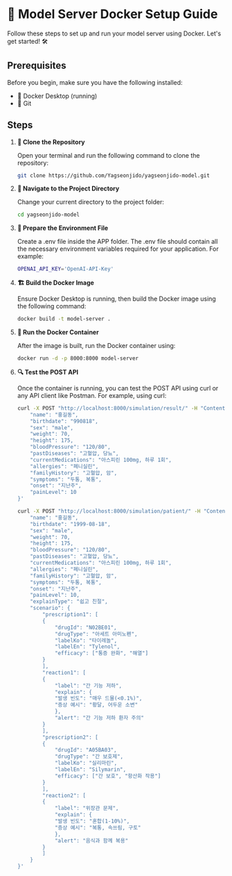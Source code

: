 # 🚀 Model Server Docker Setup Guide

Follow these steps to set up and run your model server using Docker. Let's get started! 🛠️

## Prerequisites

Before you begin, make sure you have the following installed:

- 🐳 Docker Desktop (running)
- 🐙 Git

## Steps

1.  **📂 Clone the Repository**

    Open your terminal and run the following command to clone the repository:

    ```bash
    git clone https://github.com/Yagseonjido/yagseonjido-model.git
    ```

2.  **🚀 Navigate to the Project Directory**

    Change your current directory to the project folder:

    ```bash
    cd yagseonjido-model
    ```

3.  **🔧 Prepare the Environment File**

    Create a .env file inside the APP folder. The .env file should contain all the necessary environment variables required for your application. For example:

    ```bash
    OPENAI_API_KEY='OpenAI-API-Key'
    ```

4.  **🏗️ Build the Docker Image**

    Ensure Docker Desktop is running, then build the Docker image using the following command:

    ```bash
    docker build -t model-server .
    ```

5.  **🚢 Run the Docker Container**

    After the image is built, run the Docker container using:

    ```bash
    docker run -d -p 8000:8000 model-server
    ```

6.  **🔍 Test the POST API**

    Once the container is running, you can test the POST API using curl or any API client like Postman. For example, using curl:

    ```bash
    curl -X POST "http://localhost:8000/simulation/result/" -H "Content-Type: application/json" -d '{
        "name": "홍길동",
        "birthdate": "990818",
        "sex": "male",
        "weight": 70,
        "height": 175,
        "bloodPressure": "120/80",
        "pastDiseases": "고혈압, 당뇨",
        "currentMedications": "아스피린 100mg, 하루 1회",
        "allergies": "페니실린",
        "familyHistory": "고혈압, 암",
        "symptoms": "두통, 복통",
        "onset": "지난주",
        "painLevel": 10
    }'

    ```

    ```bash
    curl -X POST "http://localhost:8000/simulation/patient/" -H "Content-Type: application/json" -d '{
        "name": "홍길동",
        "birthdate": "1999-08-18",
        "sex": "male",
        "weight": 70,
        "height": 175,
        "bloodPressure": "120/80",
        "pastDiseases": "고혈압, 당뇨",
        "currentMedications": "아스피린 100mg, 하루 1회",
        "allergies": "페니실린",
        "familyHistory": "고혈압, 암",
        "symptoms": "두통, 복통",
        "onset": "지난주",
        "painLevel": 10,
        "explainType": "쉽고 친절",
        "scenario": {
            "prescription1": [
            {
                "drugId": "N02BE01",
                "drugType": "아세트 아미노펜",
                "labelKo": "타이레놀",
                "labelEn": "Tylenol",
                "efficacy": ["통증 완화", "해열"]
            }
            ],
            "reaction1": [
            {
                "label": "간 기능 저하",
                "explain": {
                "발생 빈도": "매우 드물(<0.1%)",
                "증상 예시": "황달, 어두운 소변"
                },
                "alert": "간 기능 저하 환자 주의"
            }
            ],
            "prescription2": [
            {
                "drugId": "A05BA03",
                "drugType": "간 보호제",
                "labelKo": "실리마린",
                "labelEn": "Silymarin",
                "efficacy": ["간 보호", "항산화 작용"]
            }
            ],
            "reaction2": [
            {
                "label": "위장관 문제",
                "explain": {
                "발생 빈도": "혼합(1-10%)",
                "증상 예시": "복통, 속쓰림, 구토"
                },
                "alert": "음식과 함께 복용"
            }
            ]
        }
    }'

    ```
